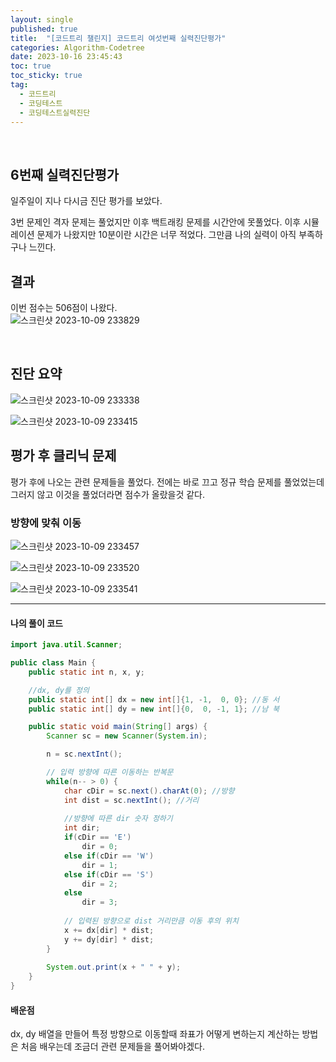 ```yaml
---
layout: single
published: true
title:  "[코드트리 챌린지] 코드트리 여섯번째 실력진단평가"
categories: Algorithm-Codetree
date: 2023-10-16 23:45:43
toc: true
toc_sticky: true
tag:   
  - 코드트리
  - 코딩테스트
  - 코딩테스트실력진단
---
```

<br>


## 6번째 실력진단평가

일주일이 지나 다시금 진단 평가를 보았다.  

3번 문제인 격자 문제는 풀었지만 이후 백트래킹 문제를 시간안에 못풀었다. 이후 시뮬레이션 문제가 나왔지만 10분이란 시간은 너무 적었다. 그만큼 나의 실력이 아직 부족하구나 느낀다.

## 결과

이번 점수는 506점이 나왔다.  
![스크린샷 2023-10-09 233829](https://github.com/BaxDailyGit/BaxDailyGit.github.io/assets/99312529/95731e4e-d2f7-4ddc-ab9c-0402de6c39b6)



<br>

## 진단 요약

![스크린샷 2023-10-09 233338](https://github.com/BaxDailyGit/BaxDailyGit.github.io/assets/99312529/5dfa8aeb-b0d2-46bd-afe6-eff34036d5ed)


![스크린샷 2023-10-09 233415](https://github.com/BaxDailyGit/BaxDailyGit.github.io/assets/99312529/58f6f990-3882-42b9-84c3-8223fd433128)

## 평가 후 클리닉 문제

평가 후에 나오는 관련 문제들을 풀었다. 전에는 바로 끄고 정규 학습 문제를 풀었었는데 그러지 않고 이것을 풀었더라면 점수가 올랐을것 같다.

### 방향에 맞춰 이동


![스크린샷 2023-10-09 233457](https://github.com/BaxDailyGit/BaxDailyGit.github.io/assets/99312529/cb32c56e-c34c-445f-a119-77e22893d39b)


![스크린샷 2023-10-09 233520](https://github.com/BaxDailyGit/BaxDailyGit.github.io/assets/99312529/36c8c843-e322-4384-9d5c-2be3aec9c6a6)


![스크린샷 2023-10-09 233541](https://github.com/BaxDailyGit/BaxDailyGit.github.io/assets/99312529/068a038e-be50-421d-a5fc-e8a3430def83)





----------------

#### 나의 풀이 코드



```java
import java.util.Scanner;

public class Main {
    public static int n, x, y;

    //dx, dy를 정의
    public static int[] dx = new int[]{1, -1,  0, 0}; //동 서
    public static int[] dy = new int[]{0,  0, -1, 1}; //남 북

    public static void main(String[] args) {
        Scanner sc = new Scanner(System.in);

        n = sc.nextInt();

        // 입력 방향에 따른 이동하는 반복문
        while(n-- > 0) {
            char cDir = sc.next().charAt(0); //방향
            int dist = sc.nextInt(); //거리
            
            //방향에 따른 dir 숫자 정하기
            int dir;
            if(cDir == 'E')
                dir = 0;
            else if(cDir == 'W')
                dir = 1;
            else if(cDir == 'S')
                dir = 2;
            else
                dir = 3;
            
            // 입력된 방향으로 dist 거리만큼 이동 후의 위치
            x += dx[dir] * dist;
            y += dy[dir] * dist;
        }
    
        System.out.print(x + " " + y);
    }
}
```




#### 배운점

dx, dy 배열을 만들어 특정 방향으로 이동할때 좌표가 어떻게 변하는지 계산하는 방법은 처음 배우는데 조금더 관련 문제들을 풀어봐야겠다.

